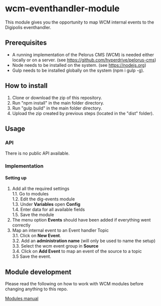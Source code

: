 # wcm-eventhandler-module

This module gives you the opportunity to map WCM internal events to the Digipolis eventhandler.

## Prerequisites
 - A running implementation of the Pelorus CMS (WCM) is needed either locally or on a server.
 (see https://github.com/hvperdrive/pelorus-cms)
 - Node needs to be installed on the system.
 (see https://nodejs.org)
 - Gulp needs to be installed globally on the system (npm i gulp -g).

## How to install
1. Clone or download the zip of this repository.
2. Run "npm install" in the main folder directory.
3. Run "gulp build" in the main folder directory.
4. Upload the zip created by previous steps (located in the "dist" folder).

## Usage

### API
There is no public API available.

### Implementation

#### Setting up
1. Add all the required settings  
    1.1. Go to modules  
    1.2. Edit the dig-events module  
    1.3. Under __Variables__ open __Config__  
    1.4. Enter data for all available fields  
    1.5. Save the module  
2. The menu option __Events__ should have been added if everything went correctly
3. Map an internal event to an Event handler Topic  
    3.1. Click on __New Event__.  
    3.2. Add an  __administration name__ (will only be used to name the setup)  
    3.3. Select the wcm event group in __Source__  
    3.4. Click on __Add Event__ to map an event of the source to a topic  
    3.5 Save the event.

## Module development

Please read the following on how to work with WCM modules before changing anything to this repo.

[Modules manual](https://github.com/hvperdrive/pelorus-cms/blob/develop/readmes/modules.md)
